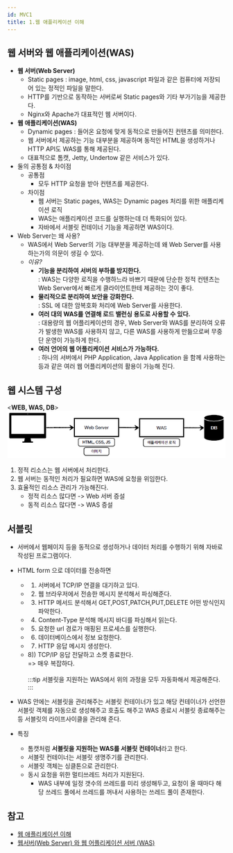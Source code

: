 ```yaml
---
id: MVC1 
title: 1.웹 애플리케이션 이해
---
```


## 웹 서버와 웹 애플리케이션(WAS)
- **웹 서버(Web Server)**
    - Static pages : image, html, css, javascript 파일과 같은 컴퓨터에 저장되어 있는 정적인 파일을 말한다.
    - HTTP를 기반으로 동작하는 서버로써 Static pages와 기타 부가기능을 제공한다.
    - Nginx와 Apache가 대표적인 웹 서버이다.
- **웹 애플리케이션(WAS)**
    - Dynamic pages : 들어온 요청에 맞게 동적으로 만들어진 컨텐츠를 의미한다.
    - 웹 서버에서 제공하는 기능 대부분을 제공하며 동적인 HTML을 생성하거나 HTTP API도 WAS를 통해 제공된다.
    - 대표적으로 톰캣, Jetty, Undertow 같은 서비스가 있다.    
- 둘의 공통점 & 차이점
    - 공통점 
        - 모두 HTTP 요청을 받아 컨텐츠를 제공한다. 
    - 차이점
        - 웹 서버는 Static pages, WAS는 Dynamic pages 처리를 위한 애플리케이션 로직
        - WAS는 애플리케이션 코드를 실행하는데 더 특화되어 있다.
        - 자바에서 서블릿 컨테이너 기능을 제공하면 WAS이다.
- Web Server는 왜 사용?
    - WAS에서 Web Server의 기능 대부분을 제공하는데 왜 Web Server를 사용하는가의 의문이 생길 수 있다.<br/>
    - *이유?*
        - **기능을 분리하여 서버의 부하를 방지한다.**<br/>
            : WAS는 다양한 로직을 수행하느라 바쁘기 때문에 단순한 정적 컨텐츠는 Web Server에서 빠르게 클라이언트한테 제공하는 것이 좋다.
        - **물리적으로 분리하여 보안을 강화한다.**<br/>
            : SSL 에 대한 암복호화 처리에 Web Server를 사용한다.
        - **여러 대의 WAS를 연결해 로드 밸런싱 용도로 사용할 수 있다.**<br/>
            : 대용량의 웹 어플리케이션의 경우, Web Server와 WAS를 분리하여 오류가 발생한 WAS를 사용하지 않고, 다른 WAS를 사용하게 만듦으로써 무중단 운영이 가능하게 한다.
        - **여러 언어의 웹 어플리케이션 서비스가 가능하다.**<br/>
            : 하나의 서버에서 PHP Application, Java Application 을 함께 사용하는 등과 같은 여러 웹 어플리케이션의 활용이 가능해 진다.
    
## 웹 시스템 구성
<**WEB, WAS, DB**><br/>
![img](./img/1.png)
1. 정적 리소스는 웹 서버에서 처리한다.
2. 웹 서버는 동적인 처리가 필요하면 WAS에 요청을 위임한다.
3. 효율적인 리소스 관리가 가능해진다.
    - 정적 리소스 많다면 -> Web 서버 증설
    - 동적 리소스 많다면 -> WAS 증설


## 서블릿
- 서버에서 웹페이지 등을 동적으로 생성하거나 데이터 처리를 수행하기 위해 자바로 작성된 프로그램이다.
- HTML form 으로 데이터를 전송하면
    - 1) 서버에서 TCP/IP 연결을 대기하고 있다.
    - 2) 웹 브라우저에서 전송한 메시지 분석해서 파싱해준다.
    - 3) HTTP 메서드 분석해서 GET,POST,PATCH,PUT,DELETE 어떤 방식인지 파악한다.
    - 4) Content-Type 분석해 메시지 바디를 파싱해서 읽는다.
    - 5) 요청한 url 경로가 매핑된 프로세스를 실행한다.
    - 6) 데이터베이스에서 정보 요청한다.
    - 7) HTTP 응답 메시지 생성한다.
    - 8)) TCP/IP 응답 전달하고 소켓 종료한다.<br/>
    => 매우 복잡하다. <br/><br/>
    :::tip
    서블릿을 지원하는 WAS에서 위의 과정을 모두 자동화해서 제공해준다.
    :::

- WAS 안에는 서블릿을 관리해주는 서블릿 컨테이너가 있고 해당 컨테이너가 선언한 서블릿 객체를 자동으로 생성해주고 호출도 해주고 WAS 종료시 서블릿 종료해주는 등 서블릿의 라이프사이클을 관리해 준다.
- 특징
    - 톰캣처럼 **서블릿을 지원하는 WAS를 서블릿 컨테이너**라고 한다.
    - 서블릿 컨테이너는 서블릿 생명주기를 관리한다.
    - 서블릿 객체는 싱클톤으로 관리한다.
    - 동시 요청을 위한 멀티쓰레드 처리가 지원된다.
        - WAS 내부에 일정 갯수의 쓰레드를 미리 생성해두고, 요청이 올 때마다 해당 쓰레드 풀에서 쓰레드를 꺼내서 사용하는 쓰레드 풀이 존재한다.



## 참고
- [웹 애플리케이션 이해](https://catsbi.oopy.io/defe6c4d-1d74-4a5e-8349-ff9077dda184)
- [웹서버(Web Server) 와 웹 어플리케이션 서버 (WAS)](https://binux.tistory.com/32#WAS%EA%B-%--%--Web%--Server%EC%-D%--%--%EB%AA%A-%EB%--%A-%--%EA%B-%B-%EB%-A%A-%EC%-D%--%--%EC%--%--%ED%--%--%ED%--%--%EB%A-%B-%--%EB%--%--%EB%-A%--%--%EA%B-%--%--%EC%--%--%EB%-B%-C%EA%B-%--%-F%--Web%--Server%EB%-A%--%--%EC%--%-C%--%EC%--%AC%EC%-A%A-%ED%--%--%EB%-A%--%EA%B-%--%-F)